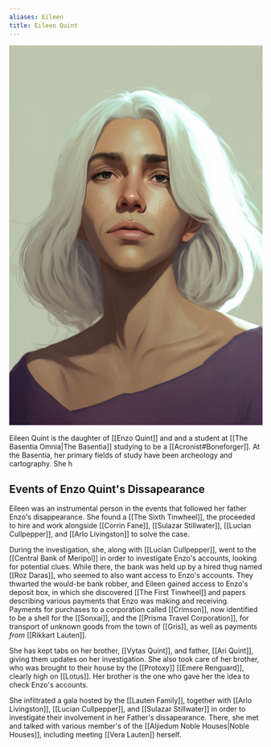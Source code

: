 ```yaml
---
aliases: Eileen
title: Eileen Quint
---
```


![Eileen Quint|350](./images/Morne_portrait_of_a_young_woman_with_white_hair_she_is_a_studen_1fd1b3de-e5d3-4d5d-8d41-f2cec83ce3e2.png "right center vertical")

Eileen Quint is the daughter of [[Enzo Quint]] and and a student at [[The Basentia Omnia|The Basentia]] studying to be a [[Acronist#Boneforger]]. At the Basentia, her primary fields of study have been archeology and cartography. She h

## Events of Enzo Quint's Dissapearance

Eileen was an instrumental person in the events that followed her father Enzo's disappearance. She found a [[The Sixth Tinwheel]], the proceeded to hire and work alongside [[Corrin Fane]], [[Sulazar Stillwater]], [[Lucian Cullpepper]], and [[Arlo Livingston]] to solve the case.

During the investigation, she, along with [[Lucian Cullpepper]], went to the [[Central Bank of Meripol]] in order to investigate Enzo's accounts, looking for potential clues. While there, the bank was held up by a hired thug named [[Roz Daras]], who seemed to also want access to Enzo's accounts. They thwarted the would-be bank robber, and Eileen gained access to Enzo's deposit box, in which she discovered [[The First Tinwheel]] and papers describing various payments that Enzo was making and receiving. Payments for purchases to a corporation called [[Crimson]], now identified to be a shell for the [[Sonxai]], and the [[Prisma Travel Corporation]], for transport of unknown goods from the town of [[Gris]], as well as payments *from* [[Rikkart Lauten]].

She has kept tabs on her brother, [[Vytas Quint]], and father, [[Ari Quint]], giving them updates on her investigation. She also took care of her brother, who was brought to their house by the [[Protoxy]] [[Emere Renguard]], clearly high on [[Lotus]]. Her brother is the one who gave her the idea to check Enzo's accounts.

She infiltrated a gala hosted by the [[Lauten Family]], together with [[Arlo Livingston]], [[Lucian Cullpepper]], and [[Sulazar Stillwater]] in order to investigate their involvement in her Father's dissapearance. There, she met and talked with various member's of the [[Aljiedum Noble Houses|Noble Houses]], including meeting [[Vera Lauten]] herself.

